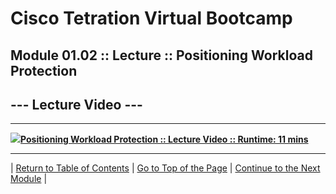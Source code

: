 # Cisco Tetration Virtual Bootcamp  


## Module 01.02 :: Lecture :: Positioning Workload Protection


## --- Lecture Video ---  
---
<a href="https://deftcon-tetration-virtual-bootcamp.s3.us-east-2.amazonaws.com/lectures/Module_01.02__Lecture__Positioning_Workload_Protection.mp4" style="font-weight:bold"><img src="https://tetration.guru/bootcamp-w-vids/diagrams/images/video_icon_small.png">Positioning Workload Protection :: Lecture Video :: Runtime: 11 mins</a>  
  
---  
  
| [Return to Table of Contents](https://tetration.guru/bootcamp-w-vids/) | [Go to Top of the Page](README.md) | [Continue to the Next Module](../module_02/) |